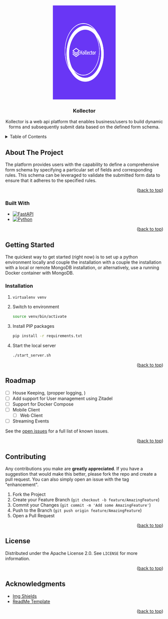 <!-- 
<!-- PROJECT LOGO -->
<br />
<div align="center">
  <a href="https://github.com/frankmaina/kollector">
    <img src="https://raw.githubusercontent.com/frankmaina/kollector/dev/static/logo/main.png" alt="Kollector" width="200" height="300">
  </a>


<h3 align="center">Kollector</h3>

  <p align="center">
    Kollector is a web api platform that enables business/users to build dynamic forms and subsequently submit data based on the defined form schema.
    <br />
  </p>
</div>



<!-- TABLE OF CONTENTS -->
<details>
  <summary>Table of Contents</summary>
  <ol>
    <li>
      <a href="#about-the-project">About The Project</a>
      <ul>
        <li><a href="#built-with">Built With</a></li>
      </ul>
    </li>
    <li>
      <a href="#getting-started">Getting Started</a>
      <ul>
        <li><a href="#prerequisites">Prerequisites</a></li>
        <li><a href="#installation">Installation</a></li>
      </ul>
    </li>
    <li><a href="#usage">Usage</a></li>
    <li><a href="#roadmap">Roadmap</a></li>
    <li><a href="#contributing">Contributing</a></li>
    <li><a href="#license">License</a></li>
    <li><a href="#contact">Contact</a></li>
    <li><a href="#acknowledgments">Acknowledgments</a></li>
  </ol>
</details>



<!-- ABOUT THE PROJECT -->
## About The Project

<!-- [![Product Name Screen Shot][product-screenshot]](https://example.com) -->

The platform provides users with the capability to define a comprehensive form schema by specifying a particular set of fields and corresponding rules. This schema can be leveraged to validate the submitted form data to ensure that it adheres to the specified rules.

<p align="right">(<a href="#readme-top">back to top</a>)</p>



### Built With

* [![FastAPI][FastAPI.com]][Fastapi-url]
* [![Python][Python.org]][Python-url]
<p align="right">(<a href="#readme-top">back to top</a>)</p>



<!-- GETTING STARTED -->
## Getting Started

The quickest way to get started (right now) is to set up a python environment locally and couple the installation with a couple the installation with a local or remote MongoDB installation, or alternatively, use a running Docker container with MongoDB.

### Installation

1. ```sh
   virtualenv venv
   ```
2. Switch to environment
   ```sh
   source venv/bin/activate 
   ```
3. Install PIP packages
   ```sh
   pip install -r requirements.txt
   ```
4. Start the local server
   ```sh
   ./start_server.sh 
   ```

<p align="right">(<a href="#readme-top">back to top</a>)</p>


<!-- ROADMAP -->
## Roadmap

- [ ] House Keeping, (propper logging, )
- [ ] Add support for User management using Zitadel
- [ ] Support for Docker Compose
- [ ] Mobile Client
    - [ ] Web Client
- [ ] Streaming Events

See the [open issues](https://github.com/frankmaina/kollector/issues) for a full list of known issues.

<p align="right">(<a href="#readme-top">back to top</a>)</p>



<!-- CONTRIBUTING -->
## Contributing

Any contributions you make are **greatly appreciated**.
If you have a suggestion that would make this better, please fork the repo and create a pull request. You can also simply open an issue with the tag "enhancement".

1. Fork the Project
2. Create your Feature Branch (`git checkout -b feature/AmazingFeature`)
3. Commit your Changes (`git commit -m 'Add some AmazingFeature'`)
4. Push to the Branch (`git push origin feature/AmazingFeature`)
5. Open a Pull Request

<p align="right">(<a href="#readme-top">back to top</a>)</p>



<!-- LICENSE -->
## License

Distributed under the Apache License 2.0. See `LICENSE` for more information.

<p align="right">(<a href="#readme-top">back to top</a>)</p>


<!-- ACKNOWLEDGMENTS -->
## Acknowledgments

* [Img Shields](https://shields.io)
* [ReadMe Template](https://github.com/othneildrew/Best-README-Template)


<p align="right">(<a href="#readme-top">back to top</a>)</p>



<!-- MARKDOWN LINKS & IMAGES -->
<!-- https://www.markdownguide.org/basic-syntax/#reference-style-links -->
[contributors-shield]: https://img.shields.io/github/contributors/frankmaina/kollector.svg?style=for-the-badge
[contributors-url]: https://github.com/frankmaina/kollector/graphs/contributors
[forks-shield]: https://img.shields.io/github/forks/frankmaina/kollector.svg?style=for-the-badge
[forks-url]: https://github.com/frankmaina/kollector/network/members
[stars-shield]: https://img.shields.io/github/stars/frankmaina/kollector.svg?style=for-the-badge
[stars-url]: https://github.com/frankmaina/kollector/stargazers
[issues-shield]: https://img.shields.io/github/issues/frankmaina/kollector.svg?style=for-the-badge
[issues-url]: https://github.com/frankmaina/kollector/issues
[license-shield]: https://img.shields.io/github/license/frankmaina/kollector.svg?style=for-the-badge
[license-url]: https://github.com/frankmaina/kollector/blob/master/LICENSE.txt
[Python.org]: https://img.shields.io/badge/-Python-blue?style=for-the-badge&logo=python&logoColor=white
[Python-url]: https://www.python.org/
[FastAPI.com]: https://img.shields.io/badge/-FastAPI-black?style=for-the-badge&logo=fastapi&logoColor=white
[Fastapi-url]: https://fastapi.tiangolo.com/
